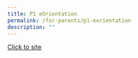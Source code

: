 ```yaml
---
title: P1 eOrientation
permalink: /for-parents/p1-eorientation
description: ""
---
```

[Click to site](https://rosyth.moe.edu.sg/p1-orientation)